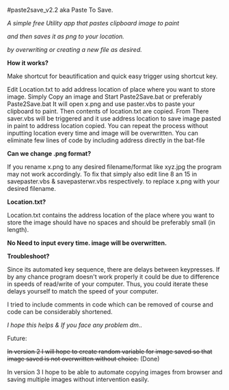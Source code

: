 #paste2save_v2.2 aka Paste To Save.

*A simple free Utility app that pastes clipboard image to paint*

*and then saves it as png to your location.*

*by overwriting or creating a new file as desired.*

**How it works?**

Make shortcut for beautification and quick easy trigger using shortcut key.

Edit Location.txt to add address location of place where you want to store image.
Simply Copy an image and Start Paste2Save.bat or preferably Paste2Save.bat 
It will open x.png and use paster.vbs to paste your clipboard to paint.
Then contents of location.txt are copied.
From There saver.vbs will be triggered and it use address location to save
image pasted in paint to address location copied.
You can repeat the process without inputting location every time
and image will be overwritten.
You can eliminate few lines of code by including address directly in the bat-file

**Can we change .png format?**

If you rename x.png to any desired filename/format like xyz.jpg
the program may not work accordingly.
To fix that simply also edit line 8 an 15 in savepaster.vbs & savepasterwr.vbs respectively.
to replace x.png with your desired filename.

**Location.txt?**

Location.txt contains the address location 
of the place where you want to store the image
should have no spaces
and should be preferably small (in length).

**No Need to input every time. image will be overwritten.**

**Troubleshoot?**

Since its automated key sequence, 
there are delays between keypresses.
If by any chance program doesn't work properly 
it could be due to difference in speeds of read/write of your computer.
Thus, you could iterate these delays yourself to match the speed of your computer.

I tried to include comments in code which can be removed of course
and code can be considerably shortened.

*I hope this helps & If you face any problem dm..*

Future:

~~In version 2 I will hope to create random variable for image saved so that image saved is not overwritten without choice.~~ (Done)

In version 3 I hope to be able to automate copying images from browser and saving multiple images without intervention easily.
